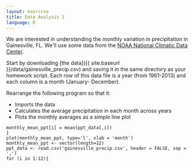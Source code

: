 ```yaml
---
layout: exercise
title: Data Analysis 1
language: R
---
```


We are interested in understanding the monthly variation in precipitation in
Gainesville, FL. We'll use some data from the
[NOAA National Climatic Data Center](http://www.ncdc.noaa.gov/).

Start by downloading [the data]({{ site.baseurl }}/data/gainesville_precip.csv)
and saving it in the same directory as your homework script. Each row of this
data file is a year (from 1961-2013) and each column is a month (January-
December).

Rearrange the following program so that it:

- Imports the data
- Calculates the average precipitation in each month across years
- Plots the monthly averages as a simple line plot


```
monthly_mean_ppt[i] = mean(ppt_data[,i])
}
plot(monthly_mean_ppt, type='l', xlab = 'month') 
monthly_mean_ppt <- vector(length=12)
ppt_data <- read.csv('gainesville_precip.csv', header = FALSE, sep = ',') 
for (i in 1:12){
```
